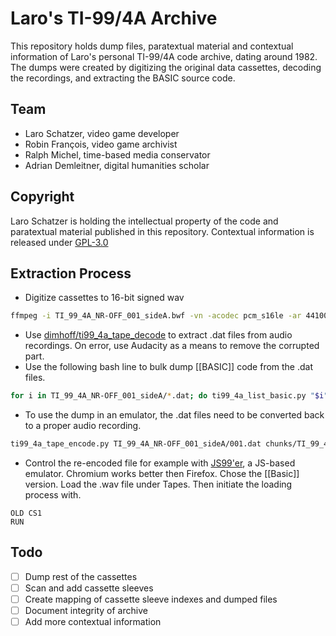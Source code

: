 # Laro's TI-99/4A Archive

This repository holds dump files, paratextual material and contextual information of Laro's personal TI-99/4A code archive, dating around 1982. The dumps were created by digitizing the original data cassettes, decoding the recordings, and extracting the BASIC source code.


## Team

- Laro Schatzer, video game developer
- Robin François, video game archivist
- Ralph Michel, time-based media conservator
- Adrian Demleitner, digital humanities scholar


## Copyright

Laro Schatzer is holding the intellectual property of the code and paratextual material published in this repository. Contextual information is released under [GPL-3.0](LICENSE)


## Extraction Process

- Digitize cassettes to 16-bit signed wav

```bash
ffmpeg -i TI_99_4A_NR-OFF_001_sideA.bwf -vn -acodec pcm_s16le -ar 44100 -ac 2 TI_99_4A_NR-OFF_0051_sideA.wav
```

- Use  [dimhoff/ti99_4a_tape_decode](https://github.com/dimhoff/ti99_4a_tape_decode) to extract .dat files from audio recordings. On error, use Audacity as a means to remove the corrupted part.
- Use the following bash line to bulk dump [[BASIC]] code from the .dat files.

```bash
for i in TI_99_4A_NR-OFF_001_sideA/*.dat; do ti99_4a_list_basic.py "$i" > "${i/dat/bas}"; done
```

- To use the dump in an emulator, the .dat files need to be converted back to a proper audio recording.

```bash
ti99_4a_tape_encode.py TI_99_4A_NR-OFF_001_sideA/001.dat chunks/TI_99_4A_NR-OFF_001_sideA/001.wav
```

- Control the re-encoded file for example with [JS99'er](https://js99er.net/), a JS-based emulator. Chromium works better then Firefox. Chose the [[Basic]] version. Load the .wav file under Tapes. Then initiate the loading process with.

```basic
OLD CS1
RUN
```

## Todo

- [ ] Dump rest of the cassettes
- [ ] Scan and add cassette sleeves
- [ ] Create mapping of cassette sleeve indexes and dumped files
- [ ] Document integrity of archive
- [ ] Add more contextual information
